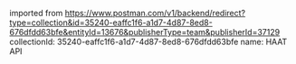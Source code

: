 imported from https://www.postman.com/v1/backend/redirect?type=collection&id=35240-eaffc1f6-a1d7-4d87-8ed8-676dfdd63bfe&entityId=13676&publisherType=team&publisherId=37129
collectionId: 35240-eaffc1f6-a1d7-4d87-8ed8-676dfdd63bfe
name: HAAT API
